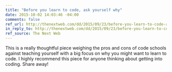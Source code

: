 ```yaml
---
title: "Before you learn to code, ask yourself why"
date: 2015-10-02 14:03:46 -04:00
comments: false
ref_url: http://thenextweb.com/dd/2015/09/23/before-you-learn-to-code-ask-yourself-why/
in_reply_to: http://thenextweb.com/dd/2015/09/23/before-you-learn-to-code-ask-yourself-why/
ref_source: The Next Web
---
```


This is a really thoughtful piece weighing the pros and cons of code schools against teaching yourself with a big focus on why you might want to learn to code. I highly recommend this piece for anyone thinking about getting into coding. Share away!